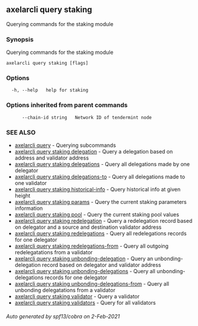 ## axelarcli query staking

Querying commands for the staking module

### Synopsis

Querying commands for the staking module

```
axelarcli query staking [flags]
```

### Options

```
  -h, --help   help for staking
```

### Options inherited from parent commands

```
      --chain-id string   Network ID of tendermint node
```

### SEE ALSO

* [axelarcli query](axelarcli_query.md)     - Querying subcommands
* [axelarcli query staking delegation](axelarcli_query_staking_delegation.md)     - Query a delegation based on address
  and validator address
* [axelarcli query staking delegations](axelarcli_query_staking_delegations.md)     - Query all delegations made by one
  delegator
* [axelarcli query staking delegations-to](axelarcli_query_staking_delegations-to.md)     - Query all delegations made
  to one validator
* [axelarcli query staking historical-info](axelarcli_query_staking_historical-info.md)     - Query historical info at
  given height
* [axelarcli query staking params](axelarcli_query_staking_params.md)     - Query the current staking parameters
  information
* [axelarcli query staking pool](axelarcli_query_staking_pool.md)     - Query the current staking pool values
* [axelarcli query staking redelegation](axelarcli_query_staking_redelegation.md)     - Query a redelegation record
  based on delegator and a source and destination validator address
* [axelarcli query staking redelegations](axelarcli_query_staking_redelegations.md)     - Query all redelegations
  records for one delegator
* [axelarcli query staking redelegations-from](axelarcli_query_staking_redelegations-from.md)     - Query all outgoing
  redelegatations from a validator
* [axelarcli query staking unbonding-delegation](axelarcli_query_staking_unbonding-delegation.md)     - Query an
  unbonding-delegation record based on delegator and validator address
* [axelarcli query staking unbonding-delegations](axelarcli_query_staking_unbonding-delegations.md)     - Query all
  unbonding-delegations records for one delegator
* [axelarcli query staking unbonding-delegations-from](axelarcli_query_staking_unbonding-delegations-from.md)     -
  Query all unbonding delegatations from a validator
* [axelarcli query staking validator](axelarcli_query_staking_validator.md)     - Query a validator
* [axelarcli query staking validators](axelarcli_query_staking_validators.md)     - Query for all validators

###### Auto generated by spf13/cobra on 2-Feb-2021

